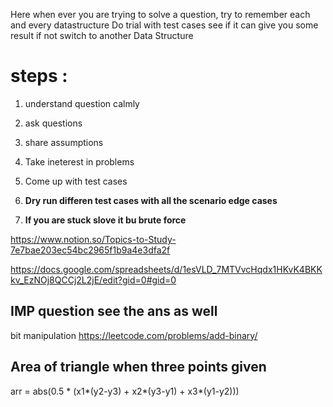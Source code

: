 Here when ever you are trying to solve a question, try to remember each and every datastructure 
Do trial with test cases
see if it can give you some result
if not switch to another Data Structure


# steps :
1. understand question calmly
2. ask questions
3. share assumptions
4. Take ineterest in problems
5. Come up with test cases
6. **Dry run differen test cases with all the scenario edge cases**

2.  **If you are stuck slove it bu brute force**


https://www.notion.so/Topics-to-Study-7e7bae203ec54bc2965f1b9a4e3dfa2f



https://docs.google.com/spreadsheets/d/1esVLD_7MTVvcHqdx1HKvK4BKKkv_EzNOj8QCCj2L2jE/edit?gid=0#gid=0



## IMP question see the ans as well
bit manipulation https://leetcode.com/problems/add-binary/

## Area of triangle when three points given
arr = abs(0.5 * (x1*(y2-y3) + x2*(y3-y1) + x3*(y1-y2)))

